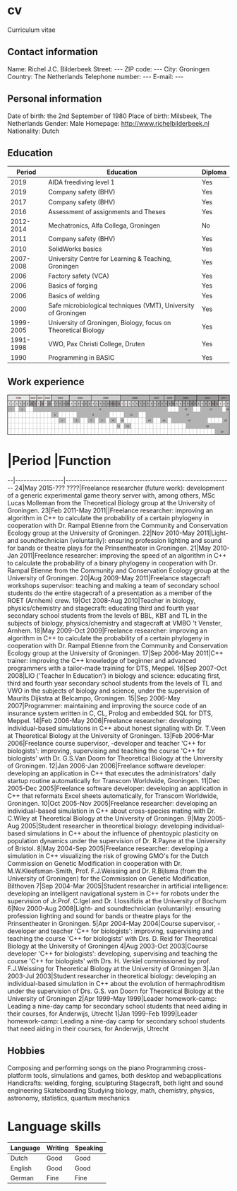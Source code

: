 # cv
Curriculum vitae

## Contact information

Name: Richel J.C. Bilderbeek
Street: ---
ZIP code: ---
City: Groningen
Country: The Netherlands
Telephone number: ---
E-mail: ---

## Personal information

Date of birth: the 2nd September of 1980
Place of birth: Milsbeek, The Netherlands
Gender: Male
Homepage: http://www.richelbilderbeek.nl
Nationality: Dutch

## Education

Period   |Education                                                      |Diploma
---------|---------------------------------------------------------------|---
2019     |AIDA freediving level 1                                        |Yes
2019     |Company safety (BHV)                                           |Yes
2017     |Company safety (BHV)                                           |Yes
2016     |Assessment of assignments and Theses                           |Yes
2012-2014|Mechatronics, Alfa Collega, Groningen                          |No
2011     |Company safety (BHV)                                           |Yes
2010     |SolidWorks basics                                              |Yes
2007-2008|University Centre for Learning & Teaching, Groningen           |Yes
2006     |Factory safety (VCA)                                           |Yes
2006     |Basics of forging                                              |Yes
2006     |Basics of welding                                              |Yes
2000     |Safe microbiological techniques (VMT), University of Groningen |Yes
1999-2005|University of Groningen, Biology, focus on Theoretical Biology |Yes
1991-1998|VWO, Pax Christi College, Druten                               |Yes
1990     |Programming in BASIC                                           |Yes


## Work experience

![](CvTimeline20110503.png)

# |Period           |Function
--|-----------------|-----------------------------------------------------------
24|May 2015-??? ????|Freelance researcher (future work): development of a generic experimental game theory server with, among others, MSc Lucas Molleman from the Theoretical Biology group at the University of Groningen.
23|Feb 2011-May 2011||Freelance researcher: improving an algorithm in C++ to calculate the probability of a certain phylogeny in cooperation with Dr. Rampal Etienne from the Community and Conservation Ecology group at the University of Groningen.
22|Nov 2010-May 2011|Light- and soundtechnician (voluntarily): ensuring profession lighting and sound for bands or theatre plays for the Prinsentheater in Groningen.
21|May 2010-Jan 2011|Freelance researcher: improving the speed of an algorithm in C++ to calculate the probability of a binary phylogeny in cooperation with Dr. Rampal Etienne from the Community and Conservation Ecology group at the University of Groningen.
20|Aug 2009-May 2011|Freelance stagecraft workshops supervisor: teaching and making a team of secondary school students do the entire stagecraft of a presentation as a member of the ROET (Arnhem) crew.
19|Oct 2008-Aug 2010|Teacher in biology, physics/chemistry and stagecraft: educating third and fourth year secondary school students from the levels of BBL, KBT and TL in the subjects of biology, physics/chemistry and stagecraft at VMBO 't Venster, Arnhem.
18|May 2009-Oct 2009|Freelance researcher: improving an algorithm in C++ to calculate the probability of a certain phylogeny in cooperation with Dr. Rampal Etienne from the Community and Conservation Ecology group at the University of Groningen.
17|Sep 2006-May 2011|C++ trainer: improving the C++ knowledge of beginner and advanced programmers with a tailor-made training for DTS, Meppel.
16|Sep 2007-Oct 2008|LIO ('Teacher In Education') in biology and science: educating first, third and fourth year secondary school students from the levels of TL and VWO in the subjects of biology and science, under the supervision of Maurits Dijkstra at Belcampo, Groningen.
15|Sep 2006-May 2007|Programmer: maintaining and improving the source code of an insurance system written in C, CL, Prolog and embedded SQL for DTS, Meppel.
14|Feb 2006-May 2006|Freelance researcher: developing individual-based simulations in C++ about honest signaling with Dr. T.Veen at Theoretical Biology at the University of Groningen.
13|Feb 2006-Mar 2006|Freelance course supervisor, -developer and teacher 'C++ for biologists': improving, supervising and teaching the course 'C++ for biologists' with Dr. G.S.Van Doorn for Theoretical Biology at the University of Groningen.
12|Jan 2006-Jan 2006|Freelance software developer: developing an application in C++ that executes the administrators' daily startup routine automatically for Transcom Worldwide, Groningen.
11|Dec 2005-Dec 2005|Freelance software developer: developing an application in C++ that reformats Excel sheets automatically, for Transcom Worldwide, Groningen.
10|Oct 2005-Nov 2005|Freelance researcher: developing an individual-based simulation in C++ about cross-species mating with Dr. C.Wiley at Theoretical Biology at the University of Groningen.
9|May 2005-Aug 2005|Student researcher in theoretical biology: developing individual-based simulations in C++ about the influence of phentoypic plasticity on population dynamics under the supervision of Dr. R.Payne at the University of Bristol.
8|May 2004-Sep 2005|Freelance researcher: developing a simulation in C++ visualizing the risk of growing GMO's for the Dutch Commission on Genetic Modification in cooperation with Dr. M.W.Kleefsman-Smith, Prof. F.J.Weissing and Dr. R.Bijlsma (from the University of Groningen) for the Commission on Genetic Modification, Bilthoven
7|Sep 2004-Mar 2005|Student researcher in artificial intelligence: developing an intelligent navigational system in C++ for robots under the supervision of Jr.Prof. C.Igel and Dr. I.Iossifidis at the University of Bochum
6|Nov 2000-Aug 2008|Light- and soundtechnician (voluntarily): ensuring profession lighting and sound for bands or theatre plays for the Prinsentheater in Groningen.
5|Apr 2004-May 2004|Course supervisor, -developer and teacher 'C++ for biologists': improving, supervising and teaching the course 'C++ for biologists' with Drs. D. Reid for Theoretical Biology at the University of Groningen
4|Aug 2003-Oct 2003|Course developer 'C++ for biologists': developing, supervising and teaching the course 'C++ for biologists' with Drs. H. Verkiel commissioned by prof. F.J.Weissing for Theoretical Biology at the University of Groningen
3|Jan 2003-Jul 2003|Student researcher in theoretical biology: developing an individual-based simulation in C++ about the evolution of hermaphroditism under the supervision of Drs. G.S. van Doorn for Theoretical Biology at the University of Groningen
2|Apr 1999-May 1999|Leader homework-camp: Leading a nine-day camp for secondary school students that need aiding in their courses, for Anderwijs, Utrecht
1|Jan 1999-Feb 1999|Leader homework-camp: Leading a nine-day camp for secondary school students that need aiding in their courses, for Anderwijs, Utrecht


## Hobbies

Composing and performing songs on the piano
Programming cross-platform tools, simulations and games, both desktop and webapplications
Handicrafts: welding, forging, sculpturing
Stagecraft, both light and sound engineering
Skateboarding
Studying biology, math, chemistry, physics, astronomy, statistics, quantum mechanics
 
# Language skills

Language|Writing|Speaking
--------|-------|--------  
Dutch   |Good   |Good
English |Good   |Good
German  |Fine   |Fine
